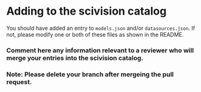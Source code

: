 # Adding to the scivision catalog

You should have added an entry to `models.json` and/or `datasources.json`. If not, please modify one or both of these files as shown in the README.

### Comment here any information relevant to a reviewer who will merge your entries into the scivision catalog.

### Note: Please delete your branch after mergeing the pull request.

